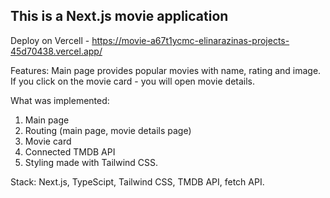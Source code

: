## This is a Next.js movie application

Deploy on Vercell - https://movie-a67t1ycmc-elinarazinas-projects-45d70438.vercel.app/

Features:
Main page provides popular movies with name, rating and image.
If you click on the movie card - you will open movie details.

What was implemented:
1. Main page
2. Routing (main page, movie details page)
3. Movie card
4. Connected TMDB API
5. Styling made with Tailwind CSS.


Stack:
Next.js, TypeScipt, Tailwind CSS, TMDB API, fetch API.